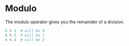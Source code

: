 # Modulo

The modulo operator gives you the remainder of a division.

```python
6 % 2  # will be 0
6 % 5  # will be 1
6 % 4  # will be 2
```